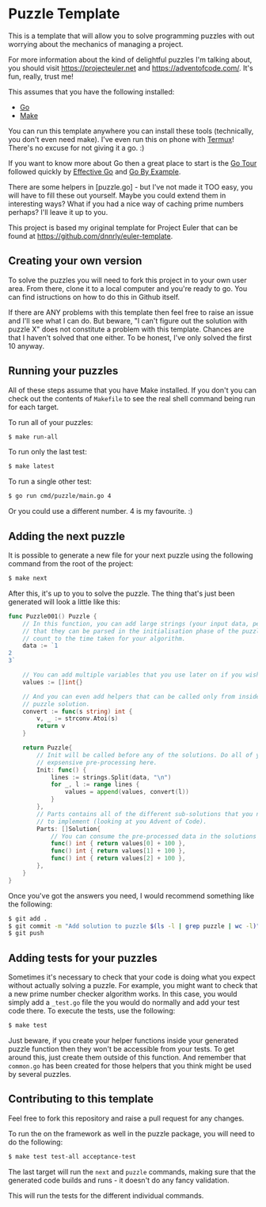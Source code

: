# Puzzle Template

This is a template that will allow you to solve programming puzzles with out worrying about the mechanics of managing a project.

For more information about the kind of delightful puzzles I'm talking about, you should visit https://projecteuler.net and
https://adventofcode.com/. It's fun, really, trust me!

This assumes that you have the following installed:
* [Go](https://go.dev/)
* [Make](https://en.wikipedia.org/wiki/Make_(software))

You can run this template anywhere you can install these tools (technically, you don't even need make). I've even run this on phone with [Termux](https://termux.com/)! There's no excuse for not giving it a go. :)

If you want to know more about Go then a great place to start is the [Go Tour](https://tour.golang.org) followed quickly by [Effective Go](https://golang.org/doc/effective_go.html) and [Go By Example](https://gobyexample.com/).

There are some helpers in [puzzle.go] - but I've not made it TOO easy, you will have to fill these out yourself. Maybe you could extend them in interesting ways? What if you had a nice way of caching prime numbers perhaps? I'll leave it up to you.

This project is based my original template for Project Euler that can be found at https://github.com/dnnrly/euler-template.

## Creating your own version

To solve the puzzles you will need to fork this project in to your own user area. From there, clone it to a local computer and you're ready to go. You can find istructions on how to do this in Github itself.

If there are ANY problems with this template then feel free to raise an issue and I'll see what I can do. But beware, "I can't figure out the solution with puzzle X" does not constitute a problem with this template. Chances are that I haven't solved that one either. To be honest, I've only solved the first 10 anyway.

## Running your puzzles

All of these steps assume that you have Make installed. If you don't you can check out the contents of `Makefile` to see the real shell command being run for each target.

To run all of your puzzles:
```bash
$ make run-all
```

To run only the last test:
```bash
$ make latest
```

To run a single other test:
```bash
$ go run cmd/puzzle/main.go 4
```
Or you could use a different number. 4 is my favourite. :)

## Adding the next puzzle

It is possible to generate a new file for your next puzzle using the following command from the root of the project:
```bash
$ make next
```

After this, it's up to you to solve the puzzle. The thing that's just been generated will look a little like this:
```go
func Puzzle001() Puzzle {
    // In this function, you can add large strings (your input data, perhaps) so
    // that they can be parsed in the initialisation phase of the puzzle and won't
    // count to the time taken for your algorithm.
    data := `1
2
3`

    // You can add multiple variables that you use later on if you wish.
    values := []int{}

    // And you can even add helpers that can be called only from inside your
    // puzzle solution.
    convert := func(s string) int {
        v, _ := strconv.Atoi(s)
        return v
    }

    return Puzzle{
        // Init will be called before any of the solutions. Do all of your
        // expsensive pre-processing here.
        Init: func() {
            lines := strings.Split(data, "\n")
            for _, l := range lines {
                values = append(values, convert(l))
            }
        },
		// Parts contains all of the different sub-solutions that you need
		// to implement (looking at you Advent of Code).
        Parts: []Solution{
            // You can consume the pre-processed data in the solutions here
            func() int { return values[0] + 100 },
            func() int { return values[1] + 100 },
            func() int { return values[2] + 100 },
        },
    }
}
```

Once you've got the answers you need, I would recommend something like the following:
```bash
$ git add .
$ git commit -m "Add solution to puzzle $(ls -l | grep puzzle | wc -l)"
$ git push
```

## Adding tests for your puzzles

Sometimes it's necessary to check that your code is doing what you expect without actually solving a puzzle. For example, you might want to check that a new prime number checker algorithm works. In this case, you would simply add a `_test.go` file the you would do normally and add your test code there. To execute the tests, use the following:
```bash
$ make test
```

Just beware, if you create your helper functions inside your generated puzzle function then they won't be accessible from your tests. To get around this, just create them outside of this function. And remember that `common.go` has been created for those helpers that you think might be used by several puzzles.

## Contributing to this template

Feel free to fork this repository and raise a pull request for any changes.

To run the on the framework as well in the puzzle package, you will need to do the following:
```bash
$ make test test-all acceptance-test
```

The last target will run the `next` and `puzzle` commands, making sure that the generated code builds and runs - it doesn't do any fancy validation.

This will run the tests for the different individual commands.
